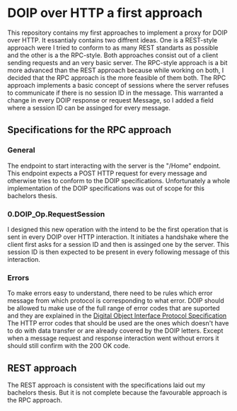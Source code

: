 # DOIP over HTTP a first approach

This repository contains my first approaches to implement a proxy for DOIP over HTTP. 
It essantialy contains two diffrent ideas. One is a REST-style approach were I tried to conform to as many REST standarts as possible and the other is a the RPC-style. Both approaches consist out of a client sending requests and an very basic server. The RPC-style approach is a bit more advanced than the REST approach because while working on both, I decided that the RPC approach is the more feasible of them both.
The RPC approach implements a basic concept of sessions where the server refuses to communicate if there is no session ID in the message. This warranted a change in every DOIP response or request Message, so I added a field where a session ID can be assinged for every message.


## Specifications for the RPC approach

### General
The endpoint to start interacting with the server is the "/Home" endpoint. This endpoint expects a POST HTTP request for every message and otherwise tries to conform to the DOIP specifications. Unfortunately a whole implementation of the DOIP specifications was out of scope for this bachelors thesis.

### 0.DOIP_Op.RequestSession
I designed this new operation with the intend to be the first operation that is sent in every DOIP over HTTP interaction. It initiates a handshake where the client first asks for a session ID and then is assinged one by the server. This session ID is then expected to be present in every following message of this interaction.

### Errors

To make errors easy to understand, there need to be rules which error message from which protocol is corresponding to what error.
DOIP should be allowed tu make use of the full range of error codes that are suported and they are explained in the [Digital Object Interface Protocol Specification](https://https://www.dona.net/sites/default/files/2018-11/DOIPv2Spec_1.pdf)
The HTTP error codes that should be used are the ones which doesn't have to do with data transfer or are already covered by the DOIP letters. Except when a message request and response interaction went without errors it should still confirm with the 200 OK code. 

## REST approach
The REST approach is consistent with the specifications laid out my bachelors thesis. But it is not complete because the favourable approach is the RPC approach.
